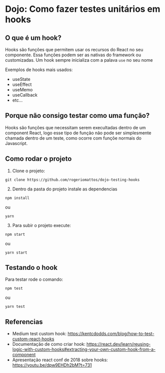 # Dojo: Como fazer testes unitários em hooks

## O que é um hook?
Hooks são funções que permitem usar os recursos do React no seu componente. Essa funções podem ser as nativas do framework ou customizadas. Um hook sempre inicializa com a palava ```use``` no seu nome

Exemplos de hooks mais usados: 

- useState
- useEffect
- useMemo
- useCallback
- etc…

## Porque não consigo testar como uma função?
Hooks são funções que necessitam serem execultadas dentro de um component React, logo esse tipo de função não pode ser simplesmente chamada dentro de um teste, como ocorre com funçõe normais do Javascript.

## Como rodar o projeto
1. Clone o projeto:
```terminal
git clone https://github.com/rogeriomattos/dojo-testing-hooks
```

2. Dentro da pasta do projeto instale as dependencias
```terminal
npm install
```
ou
```terminal
yarn
```
3. Para subir o projeto execute:
```terminal
npm start
```
ou
```terminal
yarn start
```
   
## Testando o hook
Para testar rode o comando:
```terminal
npm test
```
ou
```terminal
yarn test
```

## Referencias
- Medium test custom hook: https://kentcdodds.com/blog/how-to-test-custom-react-hooks
- Documentação de como criar hook: https://react.dev/learn/reusing-logic-with-custom-hooks#extracting-your-own-custom-hook-from-a-component
- Apresentação react conf de 2018 sobre hooks: https://youtu.be/dpw9EHDh2bM?t=731
